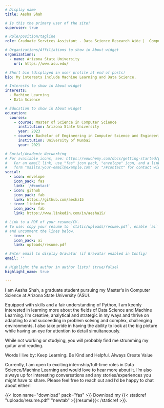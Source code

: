 ```yaml
---
# Display name
title: Aesha Shah

# Is this the primary user of the site?
superuser: true

# Role/position/tagline
role: Graduate Services Assistant - Data Science Research Aide |  Computer Science

# Organizations/Affiliations to show in About widget
organizations:
  - name: Arizona State University
    url: https://www.asu.edu/

# Short bio (displayed in user profile at end of posts)
bio: My interests include Machine Learning and Data Science.

# Interests to show in About widget
interests:
  - Machine Learning
  - Data Science

# Education to show in About widget
education:
  courses:
    - course: Master of Science in Computer Science
      institution: Arizona State University
      year: 2023
    - course: Bachelor of Engineering in Computer Science and Engineering
      institution: University of Mumbai
      year: 2021

# Social/Academic Networking
# For available icons, see: https://wowchemy.com/docs/getting-started/page-builder/#icons
#   For an email link, use "fas" icon pack, "envelope" icon, and a link in the
#   form "mailto:your-email@example.com" or "/#contact" for contact widget.
social:
  - icon: envelope
    icon_pack: fas
    link: '/#contact'
  - icon: github
    icon_pack: fab
    link: https://github.com/aesha15
  - icon: linkedin
    icon_pack: fab
    link: https://www.linkedin.com/in/aesha15/

# Link to a PDF of your resume/CV.
# To use: copy your resume to `static/uploads/resume.pdf`, enable `ai` icons in `params.toml`,
# and uncomment the lines below.
  - icon: cv
    icon_pack: ai
    link: uploads/resume.pdf

# Enter email to display Gravatar (if Gravatar enabled in Config)
email: ''

# Highlight the author in author lists? (true/false)
highlight_name: true

---
```


I am Aesha Shah, a graduate student pursuing my Master's in Computer Science at Arizona State University (ASU).

Equipped with skills and a fair understanding of Python, I am keenly interested in learning more about the fields of Data Science and Machine Learning. I’m creative, analytical and strategic in my ways and thrive on adapting to and succeeding in problem solving and complex, challenging environments. I also take pride in having the ability to look at the big picture while having an eye for attention to detail simultaneously.

While not working or studying, you will probably find me strumming my guitar and reading.

Words I live by: Keep Learning. Be Kind and Helpful. Always Create Value

Currently, I am open to exciting internship/full-time roles in Data Science/Machine Learning and would love to hear more about it. I’m also always up for interesting conversations and any stories/experiences you might have to share. Please feel free to reach out and I’d be happy to chat about either!




{{< icon name="download" pack="fas" >}} Download my {{< staticref "uploads/resume.pdf" "newtab" >}}resumé{{< /staticref >}}.
